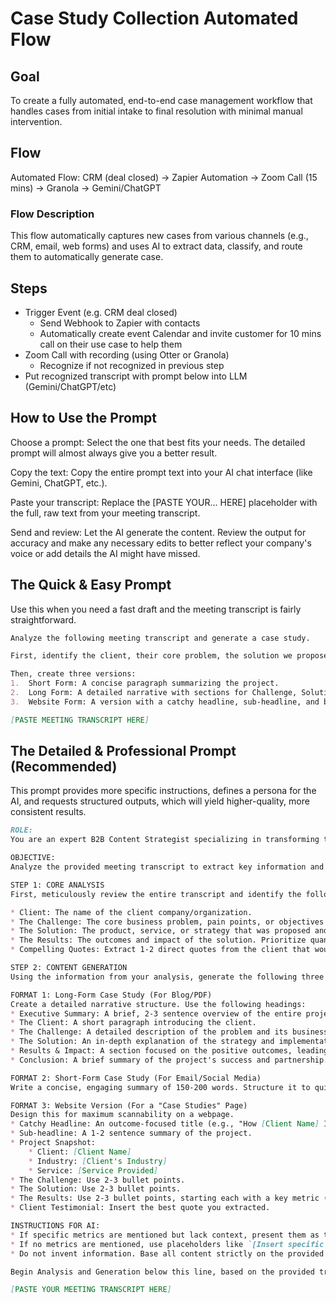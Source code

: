 # Case Study Collection Automated Flow

## Goal
To create a fully automated, end-to-end case management workflow that handles cases from initial intake to final resolution with minimal manual intervention.

## Flow
Automated Flow: CRM (deal closed) → Zapier Automation → Zoom Call (15 mins) → Granola → Gemini/ChatGPT

### Flow Description
This flow automatically captures new cases from various channels (e.g., CRM, email, web forms) and uses AI to extract data, classify, and route them to automatically generate case. 

## Steps
- Trigger Event (e.g. CRM deal closed)
  - Send Webhook to Zapier with contacts 
  - Automatically create event Calendar and invite customer for 10 mins call on their use case to help them
- Zoom Call with recording (using Otter or Granola)
  - Recognize if not recognized in previous step 
- Put recognized transcript with prompt below into LLM (Gemini/ChatGPT/etc)

## How to Use the Prompt
Choose a prompt: Select the one that best fits your needs. The detailed prompt will almost always give you a better result.

Copy the text: Copy the entire prompt text into your AI chat interface (like Gemini, ChatGPT, etc.).

Paste your transcript: Replace the [PASTE YOUR... HERE] placeholder with the full, raw text from your meeting transcript.

Send and review: Let the AI generate the content. Review the output for accuracy and make any necessary edits to better reflect your company's voice or add details the AI might have missed.

## The Quick & Easy Prompt
Use this when you need a fast draft and the meeting transcript is fairly straightforward.

```markdown
Analyze the following meeting transcript and generate a case study.

First, identify the client, their core problem, the solution we proposed, and the final results.

Then, create three versions:
1.  Short Form: A concise paragraph summarizing the project.
2.  Long Form: A detailed narrative with sections for Challenge, Solution, and Results.
3.  Website Form: A version with a catchy headline, sub-headline, and bullet points for easy scanning.

[PASTE MEETING TRANSCRIPT HERE]
```

## The Detailed & Professional Prompt (Recommended)
This prompt provides more specific instructions, defines a persona for the AI, and requests structured outputs, which will yield higher-quality, more consistent results.
```markdown
ROLE:
You are an expert B2B Content Strategist specializing in transforming technical discussions and client meetings into compelling, results-oriented case studies.

OBJECTIVE:
Analyze the provided meeting transcript to extract key information and generate three distinct case study formats suitable for different marketing channels. Maintain a professional, confident, and value-focused tone of voice.

STEP 1: CORE ANALYSIS
First, meticulously review the entire transcript and identify the following components. If a component is not explicitly mentioned, note that it is missing.

* Client: The name of the client company/organization.
* The Challenge: The core business problem, pain points, or objectives the client was facing. What prompted them to seek a solution?
* The Solution: The product, service, or strategy that was proposed and implemented. Describe the key steps of the implementation process.
* The Results: The outcomes and impact of the solution. Prioritize quantifiable metrics (e.g., percentages, revenue figures, time saved).
* Compelling Quotes: Extract 1-2 direct quotes from the client that would make powerful testimonials.

STEP 2: CONTENT GENERATION
Using the information from your analysis, generate the following three formats.

FORMAT 1: Long-Form Case Study (For Blog/PDF)
Create a detailed narrative structure. Use the following headings:
* Executive Summary: A brief, 2-3 sentence overview of the entire project.
* The Client: A short paragraph introducing the client.
* The Challenge: A detailed description of the problem and its business implications.
* The Solution: An in-depth explanation of the strategy and implementation process.
* Results & Impact: A section focused on the positive outcomes, leading with the most impressive quantitative data.
* Conclusion: A brief summary of the project's success and partnership.

FORMAT 2: Short-Form Case Study (For Email/Social Media)
Write a concise, engaging summary of 150-200 words. Structure it to quickly grab attention by following a Problem-Solution-Result flow. End with a strong concluding sentence about the value delivered.

FORMAT 3: Website Version (For a "Case Studies" Page)
Design this for maximum scannability on a webpage.
* Catchy Headline: An outcome-focused title (e.g., "How [Client Name] Increased Efficiency by 45% with Our Solution").
* Sub-headline: A 1-2 sentence summary of the project.
* Project Snapshot:
    * Client: [Client Name]
    * Industry: [Client's Industry]
    * Service: [Service Provided]
* The Challenge: Use 2-3 bullet points.
* The Solution: Use 2-3 bullet points.
* The Results: Use 2-3 bullet points, starting each with a key metric (e.g., "45% Increase in...", "Reduced process time by...").
* Client Testimonial: Insert the best quote you extracted.

INSTRUCTIONS FOR AI:
* If specific metrics are mentioned but lack context, present them as they are.
* If no metrics are mentioned, use placeholders like `[Insert specific % increase]` and mention in your analysis that quantitative data is missing.
* Do not invent information. Base all content strictly on the provided transcript.

Begin Analysis and Generation below this line, based on the provided transcript:

[PASTE YOUR MEETING TRANSCRIPT HERE]
```
